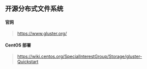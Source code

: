 ## 开源分布式文件系统

#### 官网

> https://www.gluster.org/

#### CentOS 部署

> https://wiki.centos.org/SpecialInterestGroup/Storage/gluster-Quickstart

